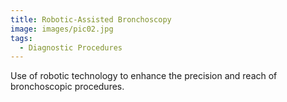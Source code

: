 ```yaml
---
title: Robotic-Assisted Bronchoscopy
image: images/pic02.jpg
tags:
  - Diagnostic Procedures
---
```

Use of robotic technology to enhance the precision and reach of bronchoscopic procedures.